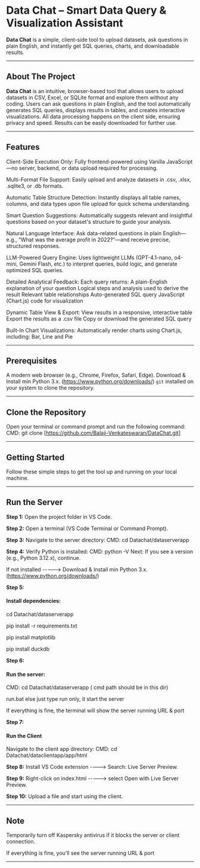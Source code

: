 # Data Chat – Smart Data Query & Visualization Assistant

**Data Chat** is a simple, client-side tool to upload datasets, ask questions in plain English, and instantly get SQL queries, charts, and downloadable results.

---
## About The Project

**Data Chat** is an intuitive, browser-based tool that allows users to upload datasets in CSV, Excel, or SQLite format and explore them without any coding. Users can ask questions in plain English, and the tool automatically generates SQL queries, displays results in tables, and creates interactive visualizations. All data processing happens on the client side, ensuring privacy and speed. Results can be easily downloaded for further use.

---
## Features

Client-Side Execution Only: Fully frontend-powered using Vanilla JavaScript—no server, backend, or data upload required for processing.

Multi-Format File Support: Easily upload and analyze datasets in .csv, .xlsx, .sqlite3, or .db formats.

Automatic Table Structure Detection: Instantly displays all table names, columns, and data types upon file upload for quick schema understanding.

Smart Question Suggestions: Automatically suggests relevant and insightful questions based on your dataset's structure to guide your analysis.

Natural Language Interface: Ask data-related questions in plain English—e.g., “What was the average profit in 2022?”—and receive precise, structured responses.

LLM-Powered Query Engine: Uses lightweight LLMs (GPT-4.1-nano, o4-mini, Gemini Flash, etc.) to interpret queries, build logic, and generate optimized SQL queries.

Detailed Analytical Feedback: Each query returns:
A plain-English explanation of your question
Logical steps and analysis used to derive the result
Relevant table relationships
Auto-generated SQL query
JavaScript (Chart.js) code for visualization

Dynamic Table View & Export:
View results in a responsive, interactive table
Export the results as a .csv file
Copy or download the generated SQL query

Built-In Chart Visualizations: Automatically render charts using Chart.js, including:
Bar, Line and Pie

---
## Prerequisites

A modern web browser (e.g., Chrome, Firefox, Safari, Edge).
Download & Install min Python 3.x. (https://www.python.org/downloads/)
`git` installed on your system to clone the repository.

---
## Clone the Repository

Open your terminal or command prompt and run the following command:
CMD: git clone [https://github.com/Balaji-Venkateswaran/DataChat.git]

---
## Getting Started

Follow these simple steps to get the tool up and running on your local machine.

---
## Run the Server

**Step 1:**
Open the project folder in VS Code.

**Step 2:**
Open a terminal (VS Code Terminal or Command Prompt).

**Step 3:**
Navigate to the server directory:
CMD: cd Datachat/dataserverapp

**Step 4:**
Verify Python is installed:
CMD: python -V
Next:
If you see a version (e.g., Python 3.12.x), continue.

If not installed -----> Download & Install min Python 3.x. (https://www.python.org/downloads/)

**Step 5:**
#### Install dependencies:
cd Datachat/dataserverapp

pip install -r requirements.txt

pip install matplotlib

pip install duckdb

**Step 6:**
#### Run the server:
CMD: cd Datachat/dataserverapp  ( cmd path should be in this dir)

run.bat else just type run  only, it start the server

If everything is fine, the terminal will show the server running URL & port 

**Step 7:**
#### Run the Client
Navigate to the client app directory: 
CMD: cd Datachat/dataclientapp/app/html

**Step 8:**
Install VS Code extension ----> Search: Live Server Preview.

**Step 9:**
Right-click on index.html -----> select Open with Live Server Preview.

**Step 10:**
Upload a file and start using the client.

---
## Note

Temporarily turn off Kaspersky antivirus if it blocks the server or client connection.

If everything is fine, you’ll see the server running URL & port 

---
